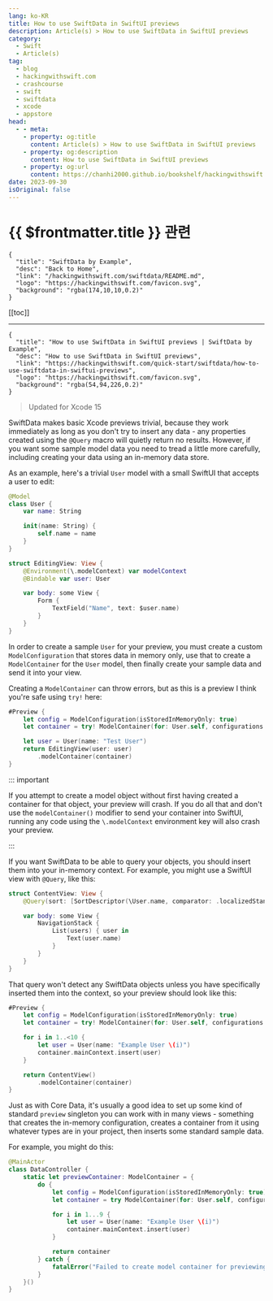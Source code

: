 ```yaml
---
lang: ko-KR
title: How to use SwiftData in SwiftUI previews
description: Article(s) > How to use SwiftData in SwiftUI previews
category:
  - Swift
  - Article(s)
tag: 
  - blog
  - hackingwithswift.com
  - crashcourse
  - swift
  - swiftdata
  - xcode
  - appstore
head:
  - - meta:
    - property: og:title
      content: Article(s) > How to use SwiftData in SwiftUI previews
    - property: og:description
      content: How to use SwiftData in SwiftUI previews
    - property: og:url
      content: https://chanhi2000.github.io/bookshelf/hackingwithswift.com/swiftdata/how-to-use-swiftdata-in-swiftui-previews.html
date: 2023-09-30
isOriginal: false
---
```


# {{ $frontmatter.title }} 관련

```component VPCard
{
  "title": "SwiftData by Example",
  "desc": "Back to Home",
  "link": "/hackingwithswift.com/swiftdata/README.md",
  "logo": "https://hackingwithswift.com/favicon.svg",
  "background": "rgba(174,10,10,0.2)"
}
```

[[toc]]

---

```component VPCard
{
  "title": "How to use SwiftData in SwiftUI previews | SwiftData by Example",
  "desc": "How to use SwiftData in SwiftUI previews",
  "link": "https://hackingwithswift.com/quick-start/swiftdata/how-to-use-swiftdata-in-swiftui-previews", 
  "logo": "https://hackingwithswift.com/favicon.svg",
  "background": "rgba(54,94,226,0.2)"
}
```

> Updated for Xcode 15

SwiftData makes basic Xcode previews trivial, because they work immediately as long as you don't try to insert any data - any properties created using the `@Query` macro will quietly return no results. However, if you want some sample model data you need to tread a little more carefully, including creating your data using an in-memory data store.

As an example, here's a trivial `User` model with a small SwiftUI that accepts a user to edit:

```swift
@Model
class User {
    var name: String

    init(name: String) {
        self.name = name
    }
}

struct EditingView: View {
    @Environment(\.modelContext) var modelContext
    @Bindable var user: User

    var body: some View {
        Form {
            TextField("Name", text: $user.name)
        }
    }
}
```

In order to create a sample `User` for your preview, you must create a custom `ModelConfiguration` that stores data in memory only, use that to create a `ModelContainer` for the `User` model, then finally create your sample data and send it into your view.

Creating a `ModelContainer` can throw errors, but as this is a preview I think you're safe using `try!` here:

```swift
#Preview {
    let config = ModelConfiguration(isStoredInMemoryOnly: true)
    let container = try! ModelContainer(for: User.self, configurations: config)

    let user = User(name: "Test User")
    return EditingView(user: user)
        .modelContainer(container)
}
```

::: important

If you attempt to create a model object without first having created a container for that object, your preview will crash. If you do all that and don't use the `modelContainer()` modifier to send your container into SwiftUI, running any code using the `\.modelContext` environment key will also crash your preview.

:::

If you want SwiftData to be able to query your objects, you should insert them into your in-memory context. For example, you might use a SwiftUI view with `@Query`, like this:

```swift
struct ContentView: View {
    @Query(sort: [SortDescriptor(\User.name, comparator: .localizedStandard)]) var users: [User]

    var body: some View {
        NavigationStack {
            List(users) { user in
                Text(user.name)
            }
        }
    }
}
```

That query won't detect any SwiftData objects unless you have specifically inserted them into the context, so your preview should look like this:

```swift
#Preview {
    let config = ModelConfiguration(isStoredInMemoryOnly: true)
    let container = try! ModelContainer(for: User.self, configurations: config)

    for i in 1..<10 {
        let user = User(name: "Example User \(i)")
        container.mainContext.insert(user)
    }

    return ContentView()
        .modelContainer(container)
}
```

Just as with Core Data, it's usually a good idea to set up some kind of standard `preview` singleton you can work with in many views - something that creates the in-memory configuration, creates a container from it using whatever types are in your project, then inserts some standard sample data.

For example, you might do this:

```swift
@MainActor
class DataController {
    static let previewContainer: ModelContainer = {
        do {
            let config = ModelConfiguration(isStoredInMemoryOnly: true)
            let container = try ModelContainer(for: User.self, configurations: config)

            for i in 1...9 {
                let user = User(name: "Example User \(i)")
                container.mainContext.insert(user)
            }

            return container
        } catch {
            fatalError("Failed to create model container for previewing: \(error.localizedDescription)")
        }
    }()
}
```

